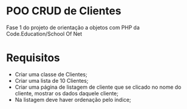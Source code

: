 # POO CRUD de Clientes

Fase 1 do projeto de orientação a objetos com PHP da Code.Education/School Of Net

# Requisitos

- Criar uma classe de Clientes;
- Criar uma lista de 10 Clientes;
- Criar uma página de listagem de cliente que se clicado no nome do cliente, mostrar os dados daquele cliente;
- Na listagem deve haver ordenação pelo indice;
